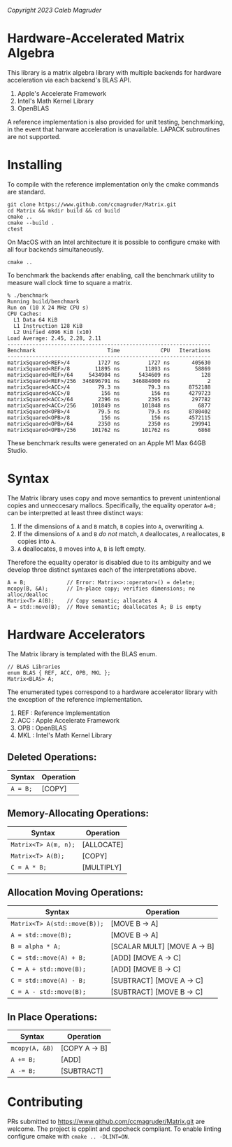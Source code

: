 _Copyright 2023 Caleb Magruder_

# Hardware-Accelerated Matrix Algebra

This library is a matrix algebra library with multiple backends for hardware acceleration via each backend's BLAS API.
1. Apple's Accelerate Framework
1. Intel's Math Kernel Library
1. OpenBLAS

A reference implementation is also provided for unit testing, benchmarking, in the event that harware acceleration is unavailable. LAPACK subroutines are not supported.

# Installing

To compile with the reference implementation only the cmake commands are standard.

```
git clone https://www.github.com/ccmagruder/Matrix.git
cd Matrix && mkdir build && cd build
cmake ..
cmake --build .
ctest
```

On MacOS with an Intel architecture it is possible to configure cmake with all four backends simultaneously.
```
cmake ..
```

To benchmark the backends after enabling, call the benchmark utility to measure wall clock time to square a matrix.
```
% ./benchmark
Running build/benchmark
Run on (10 X 24 MHz CPU s)
CPU Caches:
  L1 Data 64 KiB
  L1 Instruction 128 KiB
  L2 Unified 4096 KiB (x10)
Load Average: 2.45, 2.28, 2.11
-----------------------------------------------------------------
Benchmark                       Time             CPU   Iterations
-----------------------------------------------------------------
matrixSquared<REF>/4         1727 ns         1727 ns       405630
matrixSquared<REF>/8        11895 ns        11893 ns        58869
matrixSquared<REF>/64     5434904 ns      5434609 ns          128
matrixSquared<REF>/256  346896791 ns    346884000 ns            2
matrixSquared<ACC>/4         79.3 ns         79.3 ns      8752188
matrixSquared<ACC>/8          156 ns          156 ns      4279723
matrixSquared<ACC>/64        2396 ns         2395 ns       297782
matrixSquared<ACC>/256     101849 ns       101848 ns         6877
matrixSquared<OPB>/4         79.5 ns         79.5 ns      8780402
matrixSquared<OPB>/8          156 ns          156 ns      4572115
matrixSquared<OPB>/64        2350 ns         2350 ns       299941
matrixSquared<OPB>/256     101762 ns       101762 ns         6868
```
These benchmark results were generated on an Apple M1 Max 64GB Studio.

# Syntax

The Matrix library uses copy and move semantics to prevent unintentional copies and unneccesary mallocs.
Specifically, the equality operator `A=B;` can be interpretted at least three distinct ways:
1. If the dimensions of `A` and `B` match, `B` copies into `A`, overwriting `A`.
1. If the dimensions of `A` and `B` _do not_ match, `A` deallocates, `A` reallocates, `B` copies into `A`. 
1. `A` deallocates, `B` moves into `A`, `B` is left empty.

Therefore the equality operator is disabled due to its ambiguity and we develop three distinct syntaxes each of the interpretations above.
```
A = B;             // Error: Matrix<>::operator=() = delete;
mcopy(B, &A);      // In-place copy; verifies dimensions; no alloc/dealloc
Matrix<T> A(B);    // Copy semantic; allocates A
A = std::move(B);  // Move semantic; deallocates A; B is empty
```

# Hardware Accelerators

The Matrix library is templated with the BLAS enum.
```
// BLAS Libraries
enum BLAS { REF, ACC, OPB, MKL };
Matrix<BLAS> A;
```

The enumerated types correspond to a hardware accelerator library with the exception of the reference implementation.
1. REF : Reference Implementation
1. ACC : Apple Accelerate Framework
1. OPB : OpenBLAS
1. MKL : Intel's Math Kernel Library

## Deleted Operations:

| Syntax                   | Operation      |
| ------------------------ | -------------- |
| `A = B;`                 | [COPY]         |

## Memory-Allocating Operations:

| Syntax                   | Operation      |
| ------------------------ | -------------- |
| `Matrix<T> A(m, n);`     | [ALLOCATE]
| `Matrix<T> A(B);`        | [COPY]         |
| `C = A * B;`             | [MULTIPLY]     |

## Allocation Moving Operations:

| Syntax                       | Operation      |
| ---------------------------  | -------------- |
| `Matrix<T> A(std::move(B));` | [MOVE B -> A]  |
| `A = std::move(B);`          | [MOVE B -> A]  |
| `B = alpha * A;`             | [SCALAR MULT] [MOVE A -> B] |
| `C = std::move(A) + B;`      | [ADD] [MOVE A -> C] |
| `C = A + std::move(B);`      | [ADD] [MOVE B -> C] |
| `C = std::move(A) - B;`      | [SUBTRACT] [MOVE A -> C] |
| `C = A - std::move(B);`      | [SUBTRACT] [MOVE B -> C] |

## In Place Operations:

| Syntax                   | Operation      |
| ------------------------ | -------------- |
| `mcopy(A, &B)`           | [COPY A -> B]  |
| `A += B;`                | [ADD]          |
| `A -= B;`                | [SUBTRACT]     |

# Contributing

PRs submitted to https://www.github.com/ccmagruder/Matrix.git are welcome.
The project is cpplint and cppcheck compliant.
To enable linting configure cmake with `cmake .. -DLINT=ON`.
